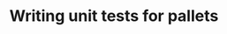 ---
id: unit-tests
title: Writing unit tests for pallets
sidebar_label: Writing unit tests for pallets
description: Learn how to unit test your pallet.
---